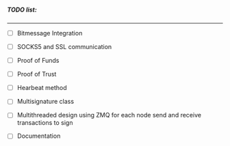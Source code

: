 ##### TODO list:
----------------

- [ ] Bitmessage Integration
- [ ] SOCKS5 and SSL communication
- [ ] Proof of Funds
- [ ] Proof of Trust
- [ ] Hearbeat method
- [ ] Multisignature class
- [ ] Multithreaded design using ZMQ for each node send and receive transactions to sign
- [ ] Documentation


